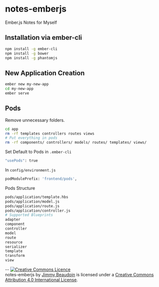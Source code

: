 # notes-emberjs
Ember.js Notes for Myself

## Installation via ember-cli
```sh
npm install -g ember-cli
npm install -g bower
npm install -g phantomjs
```
## New Application Creation
```sh
ember new my-new-app
cd my-new-app
ember serve
```
## Pods
Remove unnecessary folders.
```sh
cd app
rm -rf templates controllers routes views
# Put everything in pods
rm -rf components/ controllers/ models/ routes/ templates/ views/
```
Set Default to Pods in `.ember-cli`
```sh
"usePods": true
```
In `config/environment.js`
```sh
podModulePrefix: 'frontend/pods',
```
Pods Structure
```sh
pods/application/template.hbs
pods/application/model.js
pods/application/route.js
pods/application/controller.js
# Supported Blueprints
adapter
component
controller
model
route
resource
serializer
template
transform
view
```
--
<a rel="license" href="http://creativecommons.org/licenses/by/4.0/"><img alt="Creative Commons Licence" style="border-width:0" src="https://i.creativecommons.org/l/by/4.0/80x15.png" /></a><br /><span xmlns:dct="http://purl.org/dc/terms/" property="dct:title">notes-emberjs</span> by <a xmlns:cc="http://creativecommons.org/ns#" href="http://jim-beaudoin.com" property="cc:attributionName" rel="cc:attributionURL">Jimmy Beaudoin</a> is licensed under a <a rel="license" href="http://creativecommons.org/licenses/by/4.0/">Creative Commons Attribution 4.0 International License</a>.
